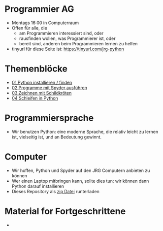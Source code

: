 # Programmier AG

- Montags 16:00 in Computerraum
- Offen für alle, die
  - am Programmieren interessiert sind, oder
  - rausfinden wollen, was Programmierer ist, oder
  - bereit sind, anderen beim Programmieren lernen zu helfen
- tinyurl für diese Seite ist: https://tinyurl.com/jrg-python


# Themenblöcke

- [01 Python installieren / finden](01/readme.md)
- [02 Programme mit Spyder ausführen](02-spyder/readme.md)
- [03 Zeichnen mit Schildkröten](03-turtle/readme.md)
- [04 Schleifen in Python](04-for-loop/readme.md)

# Programmiersprache
- Wir benutzen Python: eine moderne Sprache, die relativ leicht zu
  lernen ist, vielseitig ist, und an Bedeutung gewinnt.

# Computer
- Wir hoffen, Python und Spyder auf den JRG Computern anbieten zu können
- Wer einen Laptop mitbringen kann, sollte dies tun: wir können dann
  Python darauf installieren
- Dieses Repository als [zip Datei](https://github.com/fangohr/jrg/archive/master.zip) runterladen 


# Material for Fortgeschrittene
- 
